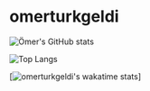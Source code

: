 # omerturkgeldi

![Ömer's GitHub stats](https://github-readme-stats.vercel.app/api?username=omerturkgeldi&count_private=true&theme=radical&show_icons=true)

![Top Langs](https://github-readme-stats.vercel.app/api/top-langs/?username=omerturkgeldi&hide=ruby,shell)


[![omerturkgeldi's wakatime stats](https://github-readme-stats.vercel.app/api/wakatime?username=omerturkgeldi)]
